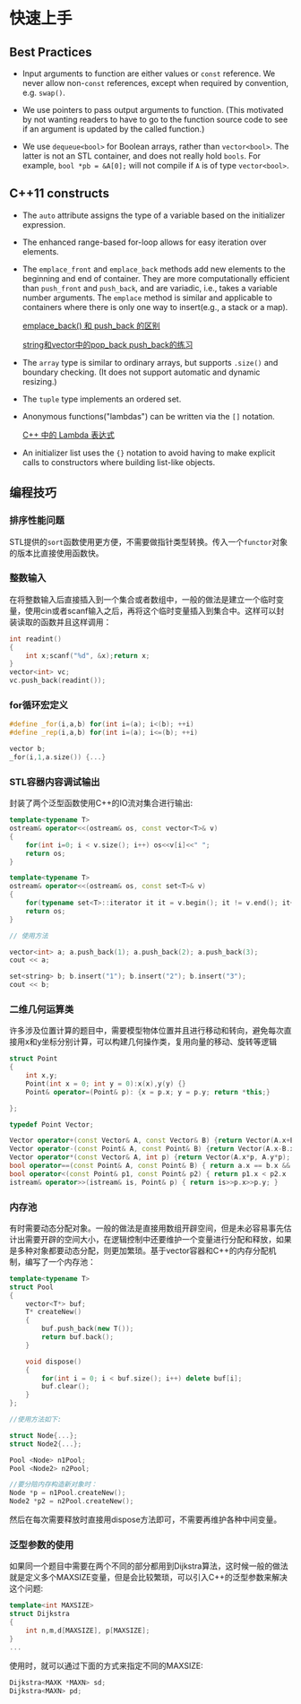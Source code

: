 # 快速上手

## Best Practices

 - Input arguments to function are either values or `const` reference. We never allow non-`const` references, except when required by convention, e.g. `swap()`.

 - We use pointers to pass output arguments to function. (This motivated by not wanting readers to have to go to the function source code to see if an argument is updated by the called function.)

 - We use `dequeue<bool>` for Boolean arrays, rather than `vector<bool>`. The latter is not an STL container, and does not really hold `bools`. For example, `bool *pb = &A[0];` will not compile if `A` is of type `vector<bool>`.

## C++11 constructs

- The `auto` attribute assigns the type of a variable based on the initializer expression.

- The enhanced range-based for-loop allows for easy iteration over elements.

- The `emplace_front` and `emplace_back` methods add new elements to the beginning and end of container. They are more computationally efficient than `push_front` and `push_back`, and are variadic, i.e., takes a variable number arguments. The `emplace` method is similar and applicable to containers where there is only one way to insert(e.g., a stack or a map).

  [emplace_back() 和 push_back 的区别](https://blog.csdn.net/xiaolewennofollow/article/details/52559364)

  [string和vector中的pop_back push_back的练习](https://blog.csdn.net/arctic_fox_cn/article/details/80288095)

- The `array` type is similar to ordinary arrays, but supports `.size()` and boundary checking. (It does not support automatic and dynamic resizing.)

- The `tuple` type implements an ordered set.

- Anonymous functions("lambdas") can be written via the `[]` notation.

  [C++ 中的 Lambda 表达式](https://msdn.microsoft.com/zh-cn/library/dd293608.aspx)

- An initializer list uses the `{}` notation to avoid having to make explicit calls to constructors where building list-like objects.


## 编程技巧

### 排序性能问题

STL提供的`sort`函数使用更方便，不需要做指针类型转换。传入一个`functor`对象的版本比直接使用函数快。

### 整数输入

在将整数输入后直接插入到一个集合或者数组中，一般的做法是建立一个临时变量，使用cin或者scanf输入之后，再将这个临时变量插入到集合中。这样可以封装读取的函数并且这样调用：

```c++
int readint()
{
	int x;scanf("%d", &x);return x;
}
vector<int> vc;
vc.push_back(readint());
```

### for循环宏定义

```c++
#define _for(i,a,b) for(int i=(a); i<(b); ++i)
#define _rep(i,a,b) for(int i=(a); i<=(b); ++i)

vector b;
_for(i,1,a.size()) {...}
```

### STL容器内容调试输出

封装了两个泛型函数使用C++的IO流对集合进行输出:

```c++
template<typename T>
ostream& operator<<(ostream& os, const vector<T>& v)
{
	for(int i=0; i < v.size(); i++) os<<v[i]<<" ";
	return os;
}

template<typename T>
ostream& operator<<(ostream& os, const set<T>& v)
{
	for(typename set<T>::iterator it it = v.begin(); it != v.end(); it++) os<<*it<<" ";
	return os;
}

// 使用方法

vector<int> a; a.push_back(1); a.push_back(2); a.push_back(3);
cout << a;

set<string> b; b.insert("1"); b.insert("2"); b.insert("3");
cout << b;
```

### 二维几何运算类

许多涉及位置计算的题目中，需要模型物体位置并且进行移动和转向，避免每次直接用x和y坐标分别计算，可以构建几何操作类，复用向量的移动、旋转等逻辑

```c++
struct Point
{
	int x,y;
	Point(int x = 0; int y = 0):x(x),y(y) {}
	Point& operator=(Point& p): {x = p.x; y = p.y; return *this;}

};

typedef Point Vector;

Vector operator+(const Vector& A, const Vector& B) {return Vector(A.x+B.x, A.y+B.y); }
Vector operator-(const Point& A, const Point& B) {return Vector(A.x-B.x, A.y-B.y); }
Vector operator*(const Vector& A, int p) {return Vector(A.x*p, A.y*p); }
bool operator==(const Point& A, const Point& B) { return a.x == b.x && a.y == b.y; }
bool operator<(const Point& p1, const Point& p2) { return p1.x < p2.x || (p1.x == p2.x && p1.y < p2.y); }
istream& operator>>(istream& is, Point& p) { return is>>p.x>>p.y; }
```

### 内存池

有时需要动态分配对象。一般的做法是直接用数组开辟空间，但是未必容易事先估计出需要开辟的空间大小，在逻辑控制中还要维护一个变量进行分配和释放，如果是多种对象都要动态分配，则更加繁琐。基于vector容器和C++的内存分配机制，编写了一个内存池：

```c++
template<typename T>
struct Pool
{
	vector<T*> buf;
	T* createNew()
	{
		buf.push_back(new T());
		return buf.back();
	}

	void dispose()
	{
		for(int i = 0; i < buf.size(); i++) delete buf[i];
		buf.clear();
	}
};

//使用方法如下:

struct Node{...};
struct Node2{...};

Pool <Node> n1Pool;
Pool <Node2> n2Pool;

//要分陪内存构造新对象时：
Node *p = n1Pool.createNew();
Node2 *p2 = n2Pool.createNew();
```
然后在每次需要释放时直接用dispose方法即可，不需要再维护各种中间变量。

### 泛型参数的使用

如果同一个题目中需要在两个不同的部分都用到Dijkstra算法，这时候一般的做法就是定义多个MAXSIZE变量，但是会比较繁琐，可以引入C++的泛型参数来解决这个问题:

```c++
template<int MAXSIZE>
struct Dijkstra
{
	int n,m,d[MAXSIZE], p[MAXSIZE];
}
...
```

使用时，就可以通过下面的方式来指定不同的MAXSIZE:

```c++
Dijkstra<MAXK *MAXN> sd;
Dijkstra<MAXN> pd;
```

  
